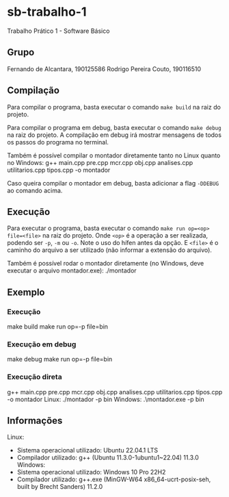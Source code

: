 # sb-trabalho-1

Trabalho Prático 1 - Software Básico

## Grupo
Fernando de Alcantara, 190125586
Rodrigo Pereira Couto, 190116510 

## Compilação
Para compilar o programa, basta executar o comando `make build` na raiz do projeto.

Para compilar o programa em debug, basta executar o comando `make debug` na raiz do projeto. 
A compilação em debug irá mostrar mensagens de todos os passos do programa no terminal.

Também é possível compilar o montador diretamente tanto no Linux quanto no Windows:
g++ main.cpp pre.cpp mcr.cpp obj.cpp analises.cpp utilitarios.cpp tipos.cpp -o montador

Caso queira compilar o montador em debug, basta adicionar a flag `-DDEBUG` ao comando acima.

## Execução
Para executar o programa, basta executar o comando `make run op=<op> file=<file>` na raiz do projeto.
Onde `<op>` é a operação a ser realizada, podendo ser `-p`, `-m` ou `-o`. Note o uso do hífen antes da opção.
E `<file>` é o caminho do arquivo a ser utilizado (não informar a extensão do arquivo).

Também é possível rodar o montador diretamente (no Windows, deve executar o arquivo montador.exe):
./montador <op> <file>

## Exemplo
### Execução
make build
make run op=-p file=bin
### Execução em debug
make debug
make run op=-p file=bin
### Execução direta
g++ main.cpp pre.cpp mcr.cpp obj.cpp analises.cpp utilitarios.cpp tipos.cpp -o montador
Linux: ./montador -p bin
Windows: .\montador.exe -p bin

## Informações
Linux:
- Sistema operacional utilizado: Ubuntu 22.04.1 LTS
- Compilador utilizado: g++ (Ubuntu 11.3.0-1ubuntu1~22.04) 11.3.0
Windows:
- Sistema operacional utilizado: Windows 10 Pro 22H2
- Compilador utilizado: g++.exe (MinGW-W64 x86_64-ucrt-posix-seh, built by Brecht Sanders) 11.2.0
  